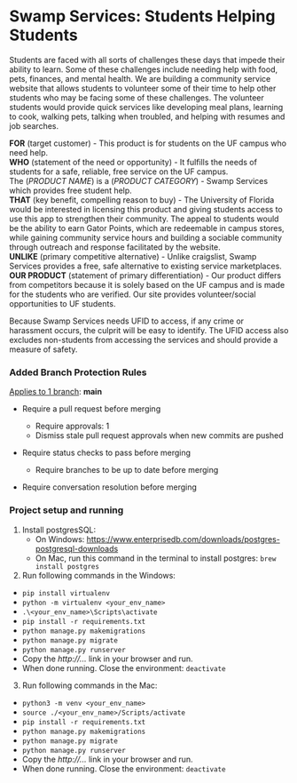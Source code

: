 # Swamp Services: Students Helping Students
Students are faced with all sorts of challenges these days that impede their ability to learn. Some of these challenges include needing help with food, pets, finances, and mental health. We are building a community service website that allows students to volunteer some of their time to help other students who may be facing some of these challenges. The volunteer students would provide quick services like developing meal plans, learning to cook, walking pets, talking when troubled, and helping with resumes and job searches.

**FOR** (target customer) - This product is for students on the UF campus who need help.<br />
**WHO** (statement of the need or opportunity) - It fulfills the needs of students for a safe, reliable, free service on the UF campus. <br />
The (*PRODUCT NAME*) is a (*PRODUCT CATEGORY*) - Swamp Services which provides free student help. <br />
**THAT** (key benefit, compelling reason to buy) - The University of Florida would be interested in licensing this product and giving students access to use this app to strengthen their community. The appeal to students would be the ability to earn Gator Points, which are redeemable in campus stores, while gaining community service hours and building a sociable community through outreach and response facilitated by the website. <br />
**UNLIKE** (primary competitive alternative) - Unlike craigslist, Swamp Services provides a free, safe alternative to existing service marketplaces. <br />
**OUR PRODUCT** (statement of primary differentiation) - Our product differs from competitors because it is solely based on the UF campus and is made for the students who are verified. Our site provides volunteer/social opportunities to UF students.<br />

Because Swamp Services needs UFID to access, if any crime or harassment occurs, the culprit will be easy to identify. The UFID access also excludes non-students from accessing the services and should provide a measure of safety.

### Added Branch Protection Rules

<ins>Applies to 1 branch</ins>:  **main**

- Require a pull request before merging
    - Require approvals: 1
    - Dismiss stale pull request approvals when new commits are pushed

- Require status checks to pass before merging
    - Require branches to be up to date before merging

- Require conversation resolution before merging


### Project setup and running

1. Install postgresSQL:
    - On Windows: https://www.enterprisedb.com/downloads/postgres-postgresql-downloads
    -  On Mac, run this command in the terminal to install postgres: `brew install postgres`
2. Run following commands in the Windows:
- `pip install virtualenv`
- `python -m virtualenv <your_env_name>`
- `.\<your_env_name>\Scripts\activate`
- `pip install -r requirements.txt`
- `python manage.py makemigrations` 
- `python manage.py migrate`     
- `python manage.py runserver`
- Copy the *http://...* link in your browser and run.
- When done running. Close the environment: `deactivate`

3. Run following commands in the Mac:
- `python3 -m venv <your_env_name>`
- `source ./<your_env_name>/Scripts/activate`
- `pip install -r requirements.txt`
- `python manage.py makemigrations` 
- `python manage.py migrate`     
- `python manage.py runserver`
- Copy the *http://...* link in your browser and run.
- When done running. Close the environment: `deactivate`

